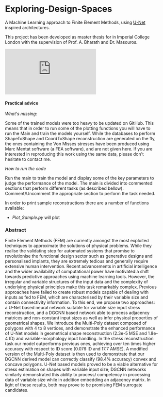 # Exploring-Design-Spaces

A Machine Learning approach to Finite Element Methods, using [U-Net](https://github.com/zhixuhao/unet) inspired architectures.


This project has been developed as master thesis for in Imperial College London with the supervision of Prof. A. Bharath and
Dr. Masouros.

![concept_diagram](https://github.com/federicosanna/Exploring-Design-Spaces/files/3436445/concept_diagram_comprehensive2.pdf)


#### Practical advice

*What's missing:*

Some of the trained models were too heavy to be updated on GitHub. This means that in order to run some of the 
plotting functions you will have to run the Main and train the models yourself.
While the databases to perform ShapeToShape and CoordToShape reconstruction are generated on the fly, the ones containing
the Von Misses stresses have been produced using Marc Mentat software (a FEA software), and are not given here. If you are
interested in reproducing this work using the same data, please don't hesitate to contact me.

*How to run the code*

Run the main to train the model and display some of the key parameters to judge the performance of the model.
The main is divided into commented sections that perform different tasks (as described bellow). Comment/Uncomment the 
appropriate section to perform the task needed.

In order to print sample reconstructions there are a number of functions available:
- *Plot_Sample.py* will plot

### Abstract

Finite Element Methods (FEM) are currently amongst the most exploited techniques to approximate the solutions of physical 
problems. While they realise the validating step for automated systems that promise to revolutionise the functional design
sector such as generative designs and personalised implants, they are extremely tedious and generally require extensive 
human intervention. Recent advancements in artificial intelligence and the wider availability of computational power have
motivated a shift towards predictive approaches using machine learning tools. However, the irregular and variable structures
of the input data and the complexity of underlying physical principles make this task remarkably complex. Previous approaches
have failed to create robust models capable of dealing with inputs as fed to FEM, which are characterised by their variable 
size and contain connectivity information. To this end, we propose two approaches: a U-Net based neural network suitable for
variable size input stress reconstruction, and a DGCNN based network able to process adjacency matrices and non-constant 
input sizes as well as infer physical properties of geometrical shapes. We introduce the Multi-Poly dataset composed of 
polygons with 4 to 8 vertices, and demonstrate the enhanced performance of U-Net models in geometrical shape reconstruction
(2.3e-5 MSE and 1.8e-4 ID) and variable-morphology input handling. In the stress reconstruction task our model outperforms 
previous ones, achieving over ten times higher accuracy with respect to ID score (0.076 ID and 17.7 AMSE). A modified version
of the Multi-Poly dataset is then used to demonstrate that our DGCNN derived model can correctly classify (98.4% accuracy)
convex and concave polygons. U-Net based models proved to be a viable alternative for stress estimation on shapes with
variable input size; DGCNN networks similarly demonstrated this ability to process/ competency in processing data of variable
size while in addition embedding an adjacency matrix. In light of these results, both may prove to be promising FEM surrogate
candidates. 


